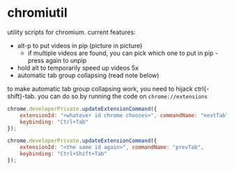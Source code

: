 # chromiutil

utility scripts for chromium. current features:

- <key>alt-p</key> to put videos in pip (picture in picture)
	- if multiple videos are found, you can pick which one to put in pip - press again to unpip
- hold alt to temporarily speed up videos 5x
- automatic tab group collapsing (read note below)

to make automatic tab group collapsing work, you need to hijack ctrl{-shift}-tab.
you can do so by running the code on `chrome://extensions`

```js
chrome.developerPrivate.updateExtensionCommand({
    extensionId: "<whatever id chrome chooses>", commandName: "nextTab",
    keybinding: "Ctrl+Tab"
});

chrome.developerPrivate.updateExtensionCommand({
    extensionId: "<the same id again>", commandName: "prevTab",
    keybinding: "Ctrl+Shift+Tab"
});
```

